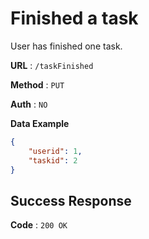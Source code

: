 # Finished a task
User has finished one task.

**URL** : `/taskFinished`

**Method** : `PUT`

**Auth** : `NO`

**Data Example**

```json
{
    "userid": 1,
    "taskid": 2
}
```

## Success Response
**Code** : `200 OK`
